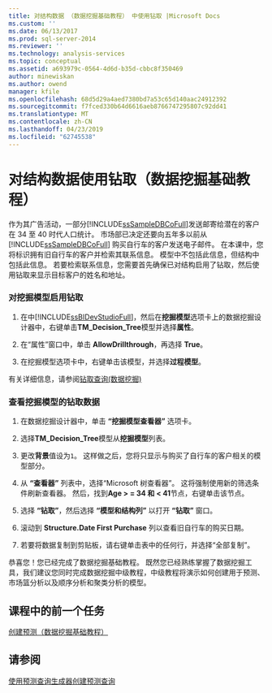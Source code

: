 ```yaml
---
title: 对结构数据 （数据挖掘基础教程） 中使用钻取 |Microsoft Docs
ms.custom: ''
ms.date: 06/13/2017
ms.prod: sql-server-2014
ms.reviewer: ''
ms.technology: analysis-services
ms.topic: conceptual
ms.assetid: a693979c-0564-4d6d-b35d-cbbc8f350469
author: minewiskan
ms.author: owend
manager: kfile
ms.openlocfilehash: 68d5d29a4aed7380bd7a53c65d140aac24912392
ms.sourcegitcommit: f7fced330b64d6616aeb8766747295807c92dd41
ms.translationtype: MT
ms.contentlocale: zh-CN
ms.lasthandoff: 04/23/2019
ms.locfileid: "62745538"
---
```

# <a name="using-drillthrough-on-structure-data-basic-data-mining-tutorial"></a>对结构数据使用钻取（数据挖掘基础教程）
  作为其广告活动，一部分[!INCLUDE[ssSampleDBCoFull](../includes/sssampledbcofull-md.md)]发送邮寄给潜在的客户在 34 至 40 时代人口统计。 市场部已决定还要向五年多以前从 [!INCLUDE[ssSampleDBCoFull](../includes/sssampledbcofull-md.md)] 购买自行车的客户发送电子邮件。 在本课中，您将标识拥有旧自行车的客户并检索其联系信息。 模型中不包括此信息，但结构中包括此信息。 若要检索联系信息，您需要首先确保已对结构启用了钻取，然后使用钻取来显示目标客户的姓名和地址。  
  
### <a name="to-enable-drillthrough-on-a-mining-model"></a>对挖掘模型启用钻取  
  
1.  在中[!INCLUDE[ssBIDevStudioFull](../includes/ssbidevstudiofull-md.md)]，然后在**挖掘模型**选项卡上的数据挖掘设计器中，右键单击**TM_Decision_Tree**模型并选择**属性**。  
  
2.  在“属性”窗口中，单击 **AllowDrillthrough**，再选择 **True**。  
  
3.  在挖掘模型选项卡中，右键单击该模型，并选择**过程模型**。  
  
 有关详细信息，请参阅[钻取查询&#40;数据挖掘&#41;](../../2014/analysis-services/data-mining/drillthrough-queries-data-mining.md)  
  
### <a name="to-view-drillthrough-data-from-a-mining-model"></a>查看挖掘模型的钻取数据  
  
1.  在数据挖掘设计器中，单击 **“挖掘模型查看器”** 选项卡。  
  
2.  选择**TM_Decision_Tree**模型从**挖掘模型**列表。  
  
3.  更改**背景**值设为`1`。 这样做之后，您将只显示与购买了自行车的客户相关的模型部分。  
  
4.  从 **“查看器”** 列表中，选择“Microsoft 树查看器”。 这将强制使用新的筛选条件刷新查看器。 然后，找到**Age > = 34 和 < 41**节点，右键单击该节点。  
  
5.  选择 **“钻取”**，然后选择 **“模型和结构列”** 以打开 **“钻取”** 窗口。  
  
6.  滚动到 **Structure.Date First Purchase** 列以查看旧自行车的购买日期。  
  
7.  若要将数据复制到剪贴板，请右键单击表中的任何行，并选择“全部复制”。  
  
 恭喜您！您已经完成了数据挖掘基础教程。 既然您已经熟练掌握了数据挖掘工具，我们建议您同时完成数据挖掘中级教程，中级教程将演示如何创建用于预测、市场篮分析以及顺序分析和聚类分析的模型。  
  
## <a name="previous-task-in-lesson"></a>课程中的前一个任务  
 [创建预测（数据挖掘基础教程）](../../2014/tutorials/creating-predictions-basic-data-mining-tutorial.md)  
  
## <a name="see-also"></a>请参阅  
 [使用预测查询生成器创建预测查询](../../2014/analysis-services/data-mining/create-a-prediction-query-using-the-prediction-query-builder.md)  
  
  
